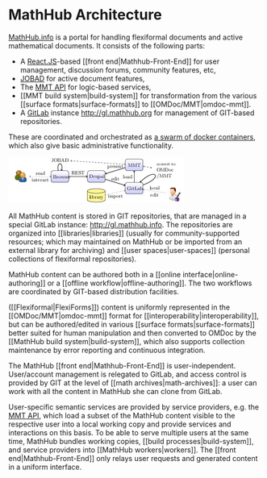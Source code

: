 # MathHub Architecture

[MathHub.info](http://mathhub.info) is a portal for handling
flexiformal documents and active mathematical documents. It consists of
the following parts:

- A [React.JS](https://reactjs.org)-based [[front end|Mathhub-Front-End]] for user management, discussion
   forums, community features, etc,
- [JOBAD](https://github.com/KWARC/jobad) for active document features,
- The [MMT API](http://uniformal.github.io) for logic-based services,
- [[MMT build system|build-system]] for transformation from the various
   [[surface formats|surface-formats]] to [[OMDoc/MMT|omdoc-mmt]]. 
- A [GitLab](http://gitlab.org) instance <http://gl.mathhub.org> for management of GIT-based repositories.

These are coordinated and orchestrated as
[a swarm of docker containers](https://github.com/MathHubInfo/MathHub), which also give
basic administrative functionality. 

![MathHub Architecture](img/mh-arch.jpg)

All MathHub content is stored in GIT repositories, that are managed in a special GitLab
instance: <http://gl.mathhub.info>. The repositories are organized into
[[libraries|libraries]] (usually for community-supported resources; which may maintained
on MathHub or be imported from an external library for archiving) and
[[user spaces|user-spaces]] (personal collections of flexiformal repositories).

MathHub content can be authored both in a [[online interface|online-authoring]] or a
[[offline workflow|offline-authoring]]. The two workflows are coordinated by GIT-based
distribution facilities.

([[Flexiformal|FlexiForms]]) content is uniformly represented
in the [[OMDoc/MMT|omdoc-mmt]] format for
[[interoperability|interoperability]], but can be
authored/edited in various [[surface formats|surface-formats]]
better suited for human manipulation and then converted to OMDoc by the
[[MathHub build system|build-system]], which also supports
collection maintenance by error reporting and continuous integration.

The MathHub [[front end|Mathhub-Front-End]] is user-independent.  User/account management is relegated to
GitLab, and access control is provided by GIT at the level of
[[math archives|math-archives]]: a user can work with all the content in MathHub she can
clone from GitLab.

User-specific semantic services are provided by service providers, e.g.  the
[MMT API](http://uniformal.github.io), which load a subset of the MathHub content visible
to the respective user into a local working copy and provide services and interactions on
this basis. To be able to serve multiple users at the same time, MathHub bundles working
copies, [[build processes|build-system]], and service providers into
[[MathHub workers|workers]]. The [[front end|Mathhub-Front-End]] only relays user requests and generated content
in a uniform interface.
